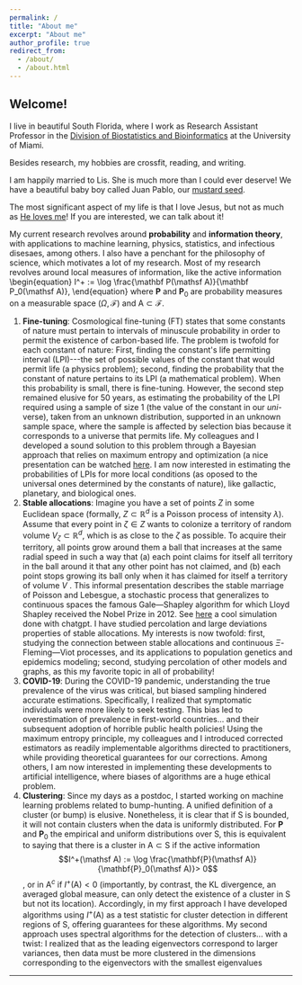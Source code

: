 ```yaml
---
permalink: /
title: "About me"
excerpt: "About me"
author_profile: true
redirect_from: 
  - /about/
  - /about.html
---
```


## Welcome!

I live in beautiful South Florida, where I work as Research Assistant Professor in the [Division of Biostatistics and Bioinformatics](https://www.publichealth.med.miami.edu/divisions/biostatistics/) at the University of Miami. 

Besides research, my hobbies are crossfit, reading, and writing.

I am happily married to Lis. She is much more than I could ever deserve! We have a beautiful baby boy called Juan Pablo, our [mustard seed](https://www.biblegateway.com/passage/?search=Mateo+13%3A31-32&version=NIV).

The most significant aspect of my life is that I love Jesus, but not as much as [He loves me](https://www.biblegateway.com/passage/?search=John%203%3A16&version=NIV)! If you are interested, we can talk about it!


My current research revolves around **probability** and **information theory**, with applications to machine learning, physics, statistics, and infectious disesaes, among others. I also have a penchant for the philosophy of science, which motivates a lot of my research. Most of my research revolves around local measures of information, like the active information
\begin{equation}
  I^+ := \log \frac{\mathbf P(\mathsf A)}{\mathbf P_0(\mathsf A)},
\end{equation}
where $\mathbf P$ and $\mathbf P_0$ are probability measures on a measurable space $(\Omega, \mathcal F)$ and $\mathsf A \subset \mathcal F$.
1. **Fine-tuning**: Cosmological fine-tuning (FT) states that some constants of nature must pertain to intervals of minuscule probability in
order to permit the existence of carbon-based life. The problem is twofold for each constant of nature: First, finding the constant's life permitting interval (LPI)---the set of possible values of the constant that would permit life (a physics problem); second, finding the probability that the constant of nature pertains to its LPI (a mathematical problem). When this probability is small, there is fine-tuning. However, the second step remained elusive for 50 years, as estimating the probability of the LPI required using a sample of size 1 (the value of the constant in our _uni_-verse), taken from an unknown distribution, supported in an unknown sample space, where the sample is affected by selection bias because it corresponds to a universe that permits life. My colleagues and I developed a sound solution to this problem through a Bayesian approach that relies on maximum entropy and optimization (a nice presentation can be watched [here](https://www.youtube.com/watch?v=3_ZrLrrSTTE). I am now interested in estimating the probabilities of LPIs for more local conditions (as oposed to the universal ones determined by the constants of nature), like gallactic, planetary, and biological ones. 
2. **Stable allocations**: Imagine you have a set of points $Z$ in some Euclidean space (formally, $Z \subset \mathbb R^d$ is a Poisson process of intensity $\lambda$). Assume that every point in $\zeta \in Z$ wants to colonize a territory of random volume $V_\zeta \subset \mathbb R^d$, which is as close to the $\zeta$ as possible. To acquire their territory, all points grow around them a ball that increases at the same radial speed in such a way that (a) each point claims for itself all territory in the ball around it that any other point has not claimed, and (b) each point stops growing its ball only when it has claimed for itself a territory of volume $V$ . This informal presentation describes the stable marriage of Poisson and Lebesgue, a stochastic process that generalizes to continuous spaces the famous Gale—Shapley algorithm for which Lloyd Shapley received the Nobel Prize in 2012. See [here](https://github.com/user-attachments/assets/dbfd1f4b-fd22-41da-9fc2-56098e6cc7fa) a cool simulation done with chatgpt. I have studied percolation and large deviations properties of stable allocations. My interests is now twofold: first, studying the connection between stable allocations and continuous $\Xi$-Fleming—Viot processes, and its  applications to population genetics and epidemics modeling; second, studying percolation of other models and graphs, as this my favorite topic in all of probability! 
3. **COVID-19**: During the COVID-19 pandemic, understanding the true prevalence of the virus was critical, but biased sampling hindered accurate estimations. Specifically, I realized that symptomatic individuals were more likely to seek testing. This bias led to overestimation of prevalence in first-world countries... and their subsequent adoption of horrible public health policies! Using the maximum entropy principle, my colleagues and I introduced corrected estimators as readily implementable algorithms directed to practitioners, while providing theoretical guarantees for our corrections. Among others, I am now interested in implementing these developments to artificial intelligence, where biases of algorithms are a huge ethical problem.
4. **Clustering**: Since my days as a postdoc, I started working on machine learning problems related to bump-hunting. A unified definition of a cluster (or bump) is elusive. Nonetheless, it is clear that if $\mathsf S$ is bounded, it will not contain clusters when the data is uniformly distributed. For $\mathbf P$ and $\mathbf P_0$ the empirical and uniform distributions over $\mathsf S$, this is equivalent to saying that there is a cluster in $\mathsf A \subset \mathsf S$ if the active information $$I^+(\mathsf A) := \log \frac{\mathbf{P}(\mathsf A)}{\mathbf{P}_0(\mathsf A)}> 0$$, or in $\mathsf A^c$ if $I^+(\mathsf A) < 0$ (importantly, by contrast, the KL divergence, an averaged global measure, can only detect the existence of a cluster in $\mathsf S$ but not its location). Accordingly, in my first approach I have developed algorithms using $I^+(\mathsf A)$ as a test statistic for cluster detection in different regions of $\mathsf S$, offering guarantees for these algorithms. My second approach uses spectral algorithms for the detection of clusters... with a twist: I realized that as the leading eigenvectors correspond to larger variances, then data must be more clustered in the dimensions corresponding to the eigenvectors with the smallest eigenvalues

---
